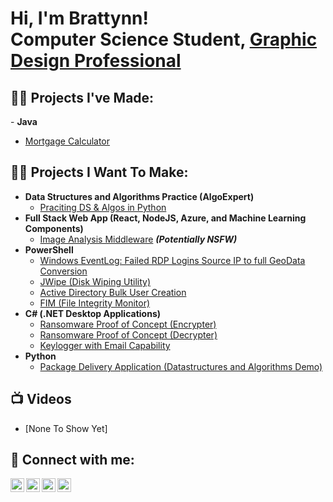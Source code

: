 <h1>Hi, I'm Brattynn! <br/><a>Computer Science Student</a>, <a href="https://www.linkedin.com/in/brattynn/">Graphic Design Professional</a>

<h2>👨‍💻 Projects I've Made:</h2>
- <b>Java</b>
  
  - [Mortgage Calculator](https://github.com/brattynn/JavaMortgageCalc)

<h2>👨‍💻 Projects I Want To Make:</h2>

- <b>Data Structures and Algorithms Practice (AlgoExpert)</b>
  - [Praciting DS & Algos in Python](https://github.com/joshmadakor1/Algorithms-Practice)
- <b>Full Stack Web App (React, NodeJS, Azure, and Machine Learning Components)</b>
  - [Image Analysis Middleware](https://github.com/joshmadakor1/4chan-Image-Analysis-Middleware-C964) <b><i>(Potentially NSFW)</b></i>
- <b>PowerShell</b>
  - [Windows EventLog: Failed RDP Logins Source IP to full GeoData Conversion](https://github.com/joshmadakor1/Sentinel-Lab)
  - [JWipe (Disk Wiping Utility)](https://github.com/joshmadakor1/Jwipe.PowerShell)
  - [Active Directory Bulk User Creation](https://github.com/joshmadakor1/AD_PS)
  - [FIM (File Integrity Monitor)](https://github.com/joshmadakor1/PowerShell-Integrity-FIM)
- <b>C# (.NET Desktop Applications)</b>
  - [Ransomware Proof of Concept (Encrypter)](https://github.com/joshmadakor1/EncrypterPOC)
  - [Ransomware Proof of Concept (Decrypter)](https://github.com/joshmadakor1/DecrypterPOC)
  - [Keylogger with Email Capability](https://github.com/joshmadakor1/Key-Logger-With-Email)
- <b>Python</b>
  - [Package Delivery Application (Datastructures and Algorithms Demo)](https://github.com/joshmadakor1/Package-Delivery-Pathfinding-Algorithm)

<h2>📺 Videos</h2>

- [None To Show Yet]

<h2> 🤳 Connect with me:</h2>

[<img align="left" alt="Brattynn | YouTube" width="22px" src="https://cdn.jsdelivr.net/npm/simple-icons@v3/icons/youtube.svg" />][youtube]
[<img align="left" alt="Brattynn | Twitter" width="22px" src="https://cdn.jsdelivr.net/npm/simple-icons@v3/icons/twitter.svg" />][twitter]
[<img align="left" alt="Brattynn | LinkedIn" width="22px" src="https://cdn.jsdelivr.net/npm/simple-icons@v3/icons/linkedin.svg" />][linkedin]
[<img align="left" alt="Brattynn | Instagram" width="22px" src="https://cdn.jsdelivr.net/npm/simple-icons@v3/icons/instagram.svg" />][instagram]

[twitter]: https://twitter.com/brattynn
[youtube]: https://www.youtube.com/c/brattynn
[instagram]: https://www.instagram.com/brattynn/
[linkedin]: https://linkedin.com/in/brattynn
